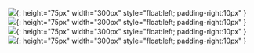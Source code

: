 ![](http://home.blocksrey.com:5679/1){: height="75px" width="300px" style="float:left; padding-right:10px" }
![](http://home.blocksrey.com:5679/3){: height="75px" width="300px" style="float:left; padding-right:10px" }
![](http://home.blocksrey.com:5679/2){: height="75px" width="300px" style="float:left; padding-right:10px" }
![](http://home.blocksrey.com:5679/0){: height="75px" width="300px" style="float:left; padding-right:10px" }
